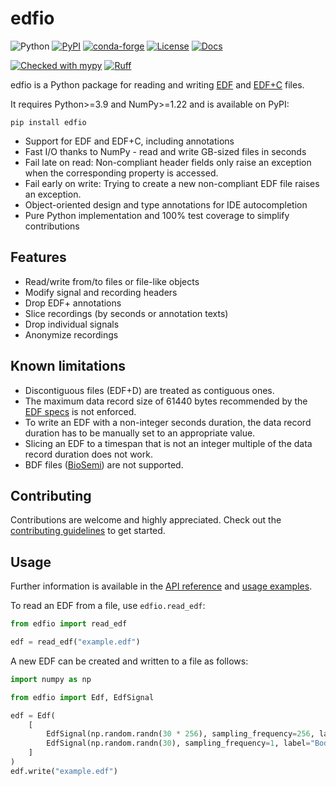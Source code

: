 # edfio

![Python](https://img.shields.io/pypi/pyversions/edfio)
[![PyPI](https://img.shields.io/pypi/v/edfio)](https://pypi.org/project/edfio/)
[![conda-forge](https://img.shields.io/conda/v/conda-forge/edfio.svg?label=conda-forge)](https://anaconda.org/conda-forge/edfio)
[![License](https://img.shields.io/pypi/l/edfio)](https://github.com/the-siesta-group/edfio/blob/main/LICENSE)
[![Docs](https://readthedocs.org/projects/edfio/badge)](https://edfio.readthedocs.io/en/stable/index.html)

[![Checked with mypy](https://www.mypy-lang.org/static/mypy_badge.svg)](https://mypy-lang.org/)
[![Ruff](https://img.shields.io/endpoint?url=https://raw.githubusercontent.com/charliermarsh/ruff/main/assets/badge/v2.json)](https://github.com/astral-sh/ruff)


edfio is a Python package for reading and writing [EDF](https://www.edfplus.info/specs/edf.html) and [EDF+C](https://www.edfplus.info/specs/edfplus.html) files.

It requires Python>=3.9 and NumPy>=1.22 and is available on PyPI:

    pip install edfio

- Support for EDF and EDF+C, including annotations
- Fast I/O thanks to NumPy - read and write GB-sized files in seconds
- Fail late on read: Non-compliant header fields only raise an exception when the corresponding property is accessed.
- Fail early on write: Trying to create a new non-compliant EDF file raises an exception.
- Object-oriented design and type annotations for IDE autocompletion
- Pure Python implementation and 100% test coverage to simplify contributions


## Features
- Read/write from/to files or file-like objects
- Modify signal and recording headers
- Drop EDF+ annotations
- Slice recordings (by seconds or annotation texts)
- Drop individual signals
- Anonymize recordings


## Known limitations
- Discontiguous files (EDF+D) are treated as contiguous ones.
- The maximum data record size of 61440 bytes recommended by the [EDF specs](https://www.edfplus.info/specs/edf.html) is not enforced.
- To write an EDF with a non-integer seconds duration, the data record duration has to be manually set to an appropriate value.
- Slicing an EDF to a timespan that is not an integer multiple of the data record duration does not work.
- BDF files ([BioSemi](https://www.biosemi.com/faq/file_format.htm)) are not supported.


## Contributing
Contributions are welcome and highly appreciated.
Check out the [contributing guidelines](https://edfio.readthedocs.io/en/stable/contributing) to get started.


## Usage
Further information is available in the [API reference](https://edfio.readthedocs.io/en/stable/reference) and [usage examples](https://edfio.readthedocs.io/en/stable/examples).

To read an EDF from a file, use `edfio.read_edf`:

```python
from edfio import read_edf

edf = read_edf("example.edf")
```

A new EDF can be created and written to a file as follows:

```python
import numpy as np

from edfio import Edf, EdfSignal

edf = Edf(
    [
        EdfSignal(np.random.randn(30 * 256), sampling_frequency=256, label="EEG Fpz"),
        EdfSignal(np.random.randn(30), sampling_frequency=1, label="Body Temp"),
    ]
)
edf.write("example.edf")
```
